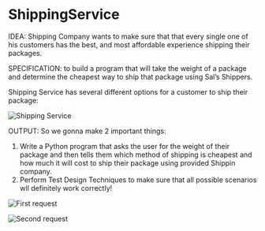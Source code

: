 # ShippingService
IDEA: Shipping Company wants to make sure that that every single one of his customers has the best, and most affordable experience shipping their packages.

SPECIFICATION: to build a program that will take the weight of a package and determine the cheapest way to ship that package using Sal’s Shippers.

Shipping Service has several different options for a customer to ship their package:

![Shipping Service](https://user-images.githubusercontent.com/54449805/157841453-fd6b0440-f3bf-4eaf-b3d3-846ba8a90685.png)

OUTPUT: So we gonna make 2 important things:
1) Write a Python program that asks the user for the weight of their package and then tells them which method of shipping is cheapest and how much it will cost to ship their package using provided Shippin company.
2) Perform Test Design Techniques to make sure that all possible scenarios wll definitely work correctly!

![First request](https://user-images.githubusercontent.com/54449805/158061566-f4a9ca51-823c-41ca-b13e-f6846109d311.png)

![Second request](https://user-images.githubusercontent.com/54449805/158061588-3733409f-c55f-4b36-a6f4-aaf0c24b0066.png)
